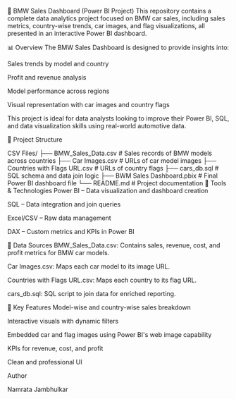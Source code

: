 🚗 BMW Sales Dashboard (Power BI Project)
This repository contains a complete data analytics project focused on BMW car sales, including sales metrics, country-wise trends, car images, and flag visualizations, all presented in an interactive Power BI dashboard.

📊 Overview
The BMW Sales Dashboard is designed to provide insights into:

Sales trends by model and country

Profit and revenue analysis

Model performance across regions

Visual representation with car images and country flags

This project is ideal for data analysts looking to improve their Power BI, SQL, and data visualization skills using real-world automotive data.

📁 Project Structure

CSV Files/
├── BMW_Sales_Data.csv              # Sales records of BMW models across countries
├── Car Images.csv                  # URLs of car model images
├── Countries with Flags URL.csv    # URLs of country flags
├── cars_db.sql                     # SQL schema and data join logic
├── BWM Sales Dashboard.pbix        # Final Power BI dashboard file
└── README.md                       # Project documentation
🧰 Tools & Technologies
Power BI – Data visualization and dashboard creation

SQL – Data integration and join queries

Excel/CSV – Raw data management

DAX – Custom metrics and KPIs in Power BI

🔗 Data Sources
BMW_Sales_Data.csv: Contains sales, revenue, cost, and profit metrics for BMW car models.

Car Images.csv: Maps each car model to its image URL.

Countries with Flags URL.csv: Maps each country to its flag URL.

cars_db.sql: SQL script to join data for enriched reporting.

📌 Key Features
Model-wise and country-wise sales breakdown

Interactive visuals with dynamic filters

Embedded car and flag images using Power BI's web image capability

KPIs for revenue, cost, and profit

Clean and professional UI

Author

Namrata Jambhulkar
